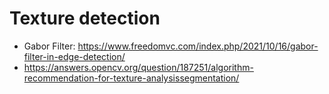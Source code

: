 # Texture detection
- Gabor Filter: https://www.freedomvc.com/index.php/2021/10/16/gabor-filter-in-edge-detection/
- https://answers.opencv.org/question/187251/algorithm-recommendation-for-texture-analysissegmentation/
